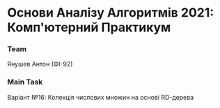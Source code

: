 # Основи Аналізу Алгоритмів 2021: Комп'ютерний Практикум

### Team
Янушев Антон (ФІ-92)
### Main Task
Варіант №16: Колекція числових множин на основі RD-дерева


